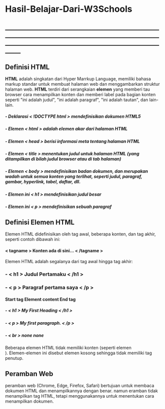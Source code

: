 # Hasil-Belajar-Dari-W3Schools
## ___________________________________________________________________________________________________________________________________________________________
## Definisi HTML
**HTML** adalah singkatan dari Hyper Marrkup Language, memiliki bahasa markup standar untuk membuat halaman web dan menggambarkan struktur halaman web. **HTML** terdiri dari serangkaian **elemen** yang memberi tau browser cara menampilkan konten dan memberi label pada bagian konten seperti "ini adalah judul", "ini adalah paragraf", "ini adalah tautan", dan lain-lain.
##### - Deklarasi < !DOCTYPE html > mendefinisikan dokumen HTML5
##### - Elemen < html > adalah elemen akar dari halaman HTML
##### - Elemen < head > berisi informasi meta tentang halaman HTML
##### - Elemen < title > menentukan judul untuk halaman HTML (yang ditampilkan di bilah judul browser atau di tab halaman)
##### - Elemen < body > mendefinisikan badan dokumen, dan merupakan wadah untuk semua konten yang terlihat, seperti judul, paragraf, gambar, hyperlink, tabel, daftar, dll.
##### - Elemen ini < h1 > mendefinisikan judul besar
##### - Elemen ini < p > mendefinisikan sebuah paragraf

## Definisi Elemen HTML
Elemen HTML didefinisikan oleh tag awal, beberapa konten, dan tag akhir, seperti contoh dibawah ini:
#### < tagname > Konten ada di sini... < /tagname >
Elemen HTML adalah segalanya dari tag awal hingga tag akhir:
### - < h1 > Judul Pertamaku < /h1 >
### - < p > Paragraf pertama saya < /p >
#### Start tag	Element content	End tag
##### - < h1 >	My First Heading	< /h1 >
##### - < p >	My first paragraph.	< /p >
##### - < br >	none	none
Beberapa elemen HTML tidak memiliki konten (seperti elemen <br>). Elemen-elemen ini disebut elemen kosong sehingga tidak memiliki tag penutup.

## Peramban Web
peramban web (Chrome, Edge, Firefox, Safari) bertujuan untuk membaca dokumen HTML dan menampilkannya dengan benar. namun eramban tidak menampilkan tag HTML, tetapi menggunakannya untuk menentukan cara menampilkan dokumen.

